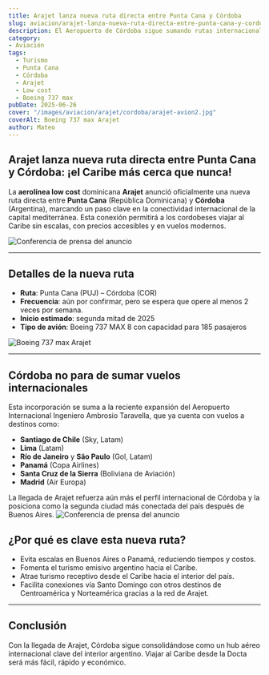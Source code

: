 ```yaml
---
title: Arajet lanza nueva ruta directa entre Punta Cana y Córdoba
slug: aviacion/arajet-lanza-nueva-ruta-directa-entre-punta-cana-y-cordoba
description: El Aeropuerto de Córdoba sigue sumando rutas internacionales.
category: 
- Aviación
tags:
  - Turismo
  - Punta Cana
  - Córdoba
  - Arajet
  - Low cost
  - Boeing 737 max
pubDate: 2025-06-26
cover: "/images/aviacion/arajet/cordoba/arajet-avion2.jpg"
coverAlt: Boeing 737 max Arajet
author: Mateo
---
```


## Arajet lanza nueva ruta directa entre Punta Cana y Córdoba: ¡el Caribe más cerca que nunca!

La **aerolínea low cost** dominicana **Arajet** anunció oficialmente una nueva ruta directa entre **Punta Cana** (República Dominicana) y **Córdoba** (Argentina), marcando un paso clave en la conectividad internacional de la capital mediterránea. Esta conexión permitirá a los cordobeses viajar al Caribe sin escalas, con precios accesibles y en vuelos modernos.

<img src="/images/aviacion/arajet/cordoba/arajet-cordoba.jpg" alt="Conferencia de prensa del anuncio">

***

## Detalles de la nueva ruta

* **Ruta**: Punta Cana (PUJ) – Córdoba (COR) 
* **Frecuencia**: aún por confirmar, pero se espera que opere al menos 2 veces por semana. 
* **Inicio estimado**: segunda mitad de 2025 
* **Tipo de avión**: Boeing 737 MAX 8 con capacidad para 185 pasajeros 
<img src="/images/aviacion/arajet/cordoba/avion-arajet.jpg" alt="Boeing 737 max Arajet">

***

## Córdoba no para de sumar vuelos internacionales

Esta incorporación se suma a la reciente expansión del Aeropuerto Internacional Ingeniero Ambrosio Taravella, que ya cuenta con vuelos a destinos como:

* **Santiago de Chile** (Sky, Latam) 
* **Lima** (Latam) 
* **Río de Janeiro** y **São Paulo** (Gol, Latam) 
* **Panamá** (Copa Airlines) 
* **Santa Cruz de la Sierra** (Boliviana de Aviación) 
* **Madrid** (Air Europa) 

La llegada de Arajet refuerza aún más el perfil internacional de Córdoba y la posiciona como la segunda ciudad más conectada del país después de Buenos Aires.
<img src="/images/aviacion/arajet/cordoba/arajet-cordoba4.jpg" alt="Conferencia de prensa del anuncio">

## ¿Por qué es clave esta nueva ruta?

* Evita escalas en Buenos Aires o Panamá, reduciendo tiempos y costos. 
* Fomenta el turismo emisivo argentino hacia el Caribe. 
* Atrae turismo receptivo desde el Caribe hacia el interior del país. 
* Facilita conexiones vía Santo Domingo con otros destinos de Centroamérica y Norteamérica gracias a la red de Arajet. 

***

## Conclusión

Con la llegada de Arajet, Córdoba sigue consolidándose como un hub aéreo internacional clave del interior argentino. Viajar al Caribe desde la Docta será más fácil, rápido y económico.
